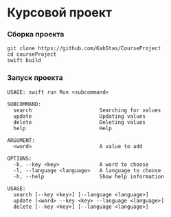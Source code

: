# Курсовой проект

### Сборка проекта
> 
    git clone https://github.com/KabStas/CourseProject
    cd courseProject
    swift build 

### Запуск проекта
> 
    
    USAGE: swift run Run <subcommand>
    
    SUBCOMMAND:
      search                      Searching for values
      update                      Updating values
      delete                      Deleting values
      help                        Help
       
    ARGUMENT:
      <word>                      A value to add
        
    OPTIONS:
      -k, --key <key>             A word to choose
      -l, --language <language>   A language to choose
      -h, --help                  Show help information  
    
    USAGE: 
      search [--key <key>] [--language <language>]
      update [<word> --key <key> --language <language>]
      delete [--key <key>] [--language <language>]
      
